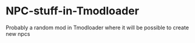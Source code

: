 # NPC-stuff-in-Tmodloader
Probably a random mod in Tmodloader where it will be possible to create new npcs
